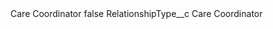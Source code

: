 <?xml version="1.0" encoding="UTF-8"?>
<CustomMetadata xmlns="http://soap.sforce.com/2006/04/metadata" xmlns:xsi="http://www.w3.org/2001/XMLSchema-instance" xmlns:xsd="http://www.w3.org/2001/XMLSchema">
    <label>Care Coordinator</label>
    <protected>false</protected>
    <values>
        <field>RelationshipType__c</field>
        <value xsi:type="xsd:string">Care Coordinator</value>
    </values>
</CustomMetadata>
